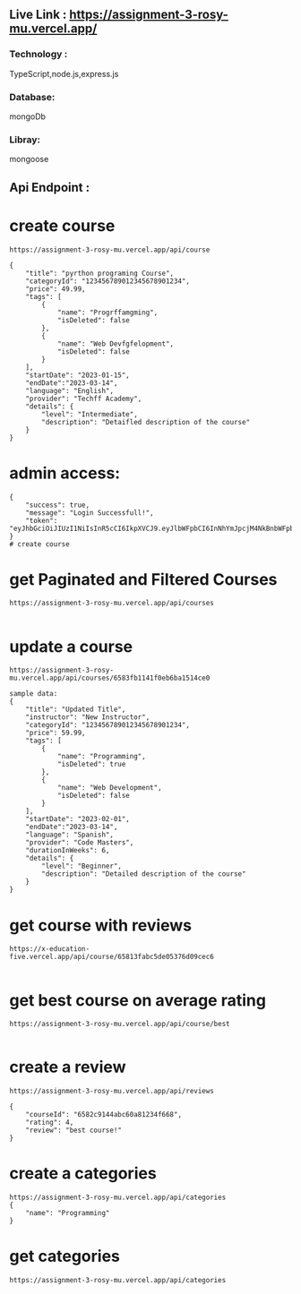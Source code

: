 ## Live Link : https://assignment-3-rosy-mu.vercel.app/

### Technology :

TypeScript,node.js,express.js

### Database:

mongoDb

### Libray:

mongoose

## Api Endpoint :

# create course

```
https://assignment-3-rosy-mu.vercel.app/api/course

{
    "title": "pyrthon programing Course",
    "categoryId": "123456789012345678901234",
    "price": 49.99,
    "tags": [
        {
            "name": "Progrffamgming",
            "isDeleted": false
        },
        {
            "name": "Web Devfgfelopment",
            "isDeleted": false
        }
    ],
    "startDate": "2023-01-15",
    "endDate":"2023-03-14",
    "language": "English",
    "provider": "Techff Academy",
    "details": {
        "level": "Intermediate",
        "description": "Detaifled description of the course"
    }
}

```

# admin access:

```
{
    "success": true,
    "message": "Login Successfull!",
    "token": "eyJhbGciOiJIUzI1NiIsInR5cCI6IkpXVCJ9.eyJlbWFpbCI6InNhYmJpcjM4NkBnbWFpbC5jb20iLCJyb2xlIjoiYWRtaW4iLCJpYXQiOjE3MDMwNjIyMDcsImV4cCI6MTcwMzA2NTgwN30.bPYn_-9V2ohpwG_qaVPDZXdZNMZUnwI4f8SSYq3gF_g"
}
# create course

```

# get Paginated and Filtered Courses

```
https://assignment-3-rosy-mu.vercel.app/api/courses


```

# update a course

```
https://assignment-3-rosy-mu.vercel.app/api/courses/6583fb1141f0eb6ba1514ce0

sample data:
{
    "title": "Updated Title",
    "instructor": "New Instructor",
    "categoryId": "123456789012345678901234",
    "price": 59.99,
    "tags": [
        {
            "name": "Programming",
            "isDeleted": true
        },
        {
            "name": "Web Development",
            "isDeleted": false
        }
    ],
    "startDate": "2023-02-01",
    "endDate":"2023-03-14",
    "language": "Spanish",
    "provider": "Code Masters",
    "durationInWeeks": 6,
    "details": {
        "level": "Beginner",
        "description": "Detailed description of the course"
    }
}

```

# get course with reviews

```
https://x-education-five.vercel.app/api/course/65813fabc5de05376d09cec6


```

# get best course on average rating

```
https://assignment-3-rosy-mu.vercel.app/api/course/best


```

# create a review

```
https://assignment-3-rosy-mu.vercel.app/api/reviews

{
    "courseId": "6582c9144abc60a81234f668",
    "rating": 4,
    "review": "best course!"
}

```

# create a categories

```
https://assignment-3-rosy-mu.vercel.app/api/categories
{
    "name": "Programming"
}

```

# get categories

```
https://assignment-3-rosy-mu.vercel.app/api/categories

```
